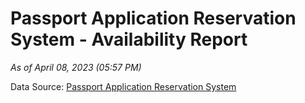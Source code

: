 # Passport Application Reservation System - Availability Report

*As of April 08, 2023 (05:57 PM)*

Data Source: [Passport Application Reservation System](https://eservices.immigration.gov.lk:8443/appointment/pages/reservationApplication.xhtml)